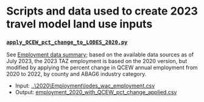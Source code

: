 # Scripts and data used to create 2023 travel model land use inputs

### [`apply_QCEW_pct_change_to_LODES_2020.py`](apply_QCEW_pct_change_to_LODES_2020.py)

See [Employment data summary](../2020/Employment); based on the available data sources as of July 2023,
the 2023 TAZ employment is based on the 2020 version, 
but modified by applying the percent change in QCEW annual employment from 2020 to 2022, by county and
ABAG6 industry category.

* Input: [..\2020\Employment\lodes_wac_employment.csv](../2020/Employment\lodes_wac_employment.csv)
* Output: [employment_2020_with_QCEW_pct_change_applied.csv](employment_2020_with_QCEW_pct_change_applied.csv)
